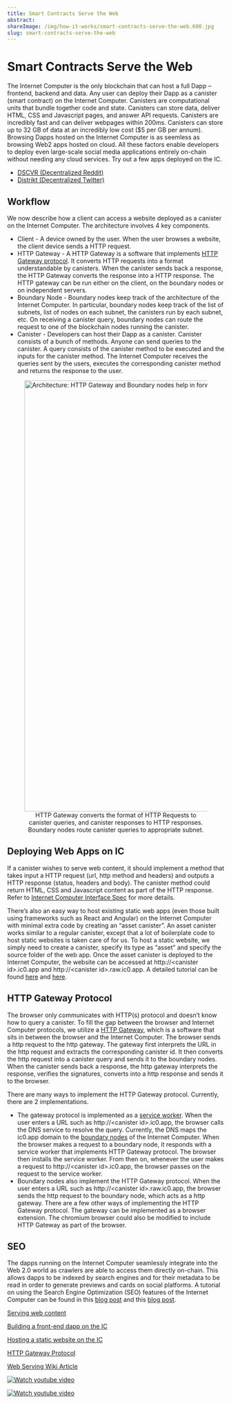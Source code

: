 ```yaml
---
title: Smart Contracts Serve the Web
abstract:
shareImage: /img/how-it-works/smart-contracts-serve-the-web.600.jpg
slug: smart-contracts-serve-the-web
---
```

# Smart Contracts Serve the Web

The Internet Computer is the only blockchain that can host a full Dapp – frontend, backend and data. Any user can deploy their Dapp as a canister (smart contract) on the Internet Computer. Canisters are computational units that bundle together code and state. Canisters can store data, deliver HTML, CSS and Javascript pages, and answer API requests. Canisters are incredibly fast and can deliver webpages within 200ms. Canisters can store up to 32 GB of data at an incredibly low cost ($5 per GB per annum). Browsing Dapps hosted on the Internet Computer is as seemless as browsing Web2 apps hosted on cloud. All these factors enable developers to deploy even large-scale social media applications entirely on-chain without needing any cloud services. Try out a few apps deployed on the IC. 
* [DSCVR (Decentralized Reddit)](https://h5aet-waaaa-aaaab-qaamq-cai.ic0.app)
* [Distrikt (Decentralized Twitter)](https://az5sd-cqaaa-aaaae-aaarq-cai.ic0.app/) 

## Workflow
We now describe how a client can access a website deployed as a canister on the Internet Computer. The architecture involves 4 key components. 
* Client - A device owned by the user. When the user browses a website, the client device sends a HTTP request.
* HTTP Gateway - A HTTP Gateway is a software that implements [HTTP Gateway protocol](https://internetcomputer.org/docs/current/references/ic-interface-spec/#http-gateway). It converts HTTP requests into a format understandable by canisters. When the canister sends back a response, the HTTP Gateway converts the response into a HTTP response. The HTTP gateway can be run either on the client, on the boundary nodes or on independent servers. 
* Boundary Node - Boundary nodes keep track of the architecture of the Internet Computer. In particular, boundary nodes keep track of the list of subnets, list of nodes on each subnet, the canisters run by each subnet, etc. On receiving a canister query, boundary nodes can route the request to one of the blockchain nodes running the canister. 
* Canister - Developers can host their Dapp as a canister. Canister consists of a bunch of methods. Anyone can send queries to the canister. A query consists of the canister method to be executed and the inputs for the canister method. The Internet Computer receives the queries sent by the users, executes the corresponding canister method and returns the response to the user. 

<figure>
<img src="/img/how-it-works/web_access.png" alt="Architecture: HTTP Gateway and Boundary nodes help in forwarding HTTP Request to canisters" title="HTTP Gateway converts the format of messages and Boundary nodes route the message to appropriate subnet" align="center" style="width:1000px">
<figcaption align="center">
HTTP Gateway converts the format of HTTP Requests to canister queries, and canister responses to HTTP responses.<br>
Boundary nodes route canister queries to appropriate subnet.
</figcaption>
</figure>

<!-- After a developer deploys an app as a canister, he gets the canister id of the created canister. Any user can then access the website for the app at a URL of the form http://\<canister id\>.ic0.app or http://\<canister id\>.raw.ic0.app. When the user enters the above URL on his browser, the browser contacts DNS service, which resolves the ic0.app domain to an IP address of a boundary node. The browser then makes a HTTP request to the boundary node.  -->

## Deploying Web Apps on IC
If a canister wishes to serve web content, it should implement a method that takes input a HTTP request (url, http method and headers) and outputs a HTTP response (status, headers and body). The canister method could return HTML, CSS and Javascript content as part of the HTTP response. Refer to [Internet Computer Interface Spec](https://internetcomputer.org/docs/current/references/ic-interface-spec/#ic-http_request) for more details.

There’s also an easy way to host existing static web apps (even those built using frameworks such as React and Angular) on the Internet Computer with minimal extra code by creating an “asset canister”. An asset canister works similar to a regular canister, except that a lot of boilerplate code to host static websites is taken care of for us. To host a static website, we simply need to create a canister, specify its type as “asset” and specify the source folder of the web app. Once the asset canister is deployed to the Internet Computer, the website can be accessed at http://\<canister id\>.ic0.app and http://\<canister id\>.raw.ic0.app. A detailed tutorial can be found [here](https://www.youtube.com/watch?v=JAQ1dkFvfPI) and [here](https://internetcomputer.org/docs/current/samples/host-a-website/). 

## HTTP Gateway Protocol
The browser only communicates with HTTP(s) protocol and doesn’t know how to query a canister. To fill the gap between the browser and Internet Computer protocols, we utilize a [HTTP Gateway](https://internetcomputer.org/docs/current/references/ic-interface-spec/#http-gateway), which is a software that sits in between the browser and the Internet Computer. The browser sends a http request to the http gateway. The gateway first interprets the URL in the http request and extracts the corresponding canister id. It then converts the http request into a canister query and sends it to the boundary nodes. When the canister sends back a response, the http gateway interprets the response, verifies the signatures, converts into a http response and sends it to the browser. 

There are many ways to implement the HTTP Gateway protocol. Currently, there are 2 implementations. 
* The gateway protocol is implemented as a [service worker](https://web.dev/learn/pwa/service-workers/). When the user enters a URL such as http://\<canister id\>.ic0.app, the browser calls the DNS service to resolve the query. Currently, the DNS maps the ic0.app domain to the [boundary nodes](https://internetcomputer.org/how-it-works/boundary-nodes/) of the Internet Computer. When the browser makes a request to a boundary node, it responds with a service worker that implements HTTP Gateway protocol. The browser then installs the service worker. From then on, whenever the user makes a request to http://\<canister id\>.ic0.app, the browser passes on the request to the service worker.
* Boundary nodes also implement the HTTP Gateway protocol. When the user enters a URL such as http://\<canister id\>.raw.ic0.app, the browser sends the http request to the boundary node, which acts as a http gateway. 
There are a few other ways of implementing the HTTP Gateway protocol. The gateway can be implemented as a browser extension. The chromium browser could also be modified to include HTTP Gateway as part of the browser. 

## SEO
The dapps running on the Internet Computer seamlessly integrate into the Web 2.0 world as crawlers are able to access them directly on-chain. This allows dapps to be indexed by search engines and for their metadata to be read in order to generate previews and cards on social platforms. A tutorial on using the Search Engine Optimization (SEO) features of the Internet Computer can be found in this [blog post](https://medium.com/dfinity/how-to-configure-dapps-for-social-platform-previews-and-seo-62a55ee63d33) and this [blog post](https://medium.com/dfinity/seo-support-for-100-on-chain-websites-built-on-the-internet-computer-19c951d73853). 

[Serving web content](https://internetcomputer.org/features/serve-web-content/)

[Building a front-end dapp on the IC](https://medium.com/dfinity/building-a-front-end-dapp-on-the-internet-computer-55985f0a595b)

[Hosting a static website on the IC](https://internetcomputer.org/docs/current/samples/host-a-website/)

[HTTP Gateway Protocol](https://internetcomputer.org/docs/current/references/ic-interface-spec/#http-gateway)

[Web Serving Wiki Article](https://wiki.internetcomputer.org/wiki/Web_Serving)

[![Watch youtube video](https://i.ytimg.com/vi/JAQ1dkFvfPI/maxresdefault.jpg)](https://www.youtube.com/watch?v=JAQ1dkFvfPI)

[![Watch youtube video](https://i.ytimg.com/vi/b_nc6yx5_DQ/maxresdefault.jpg)](https://www.youtube.com/watch?v=b_nc6yx5_DQ)
